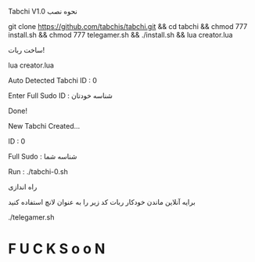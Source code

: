 Tabchi V1.0
نحوه نصب 


git clone https://github.com/tabchis/tabchi.git && cd tabchi && chmod 777 install.sh && chmod 777 telegamer.sh && ./install.sh && lua creator.lua

ساخت ربات!

lua creator.lua


Auto Detected Tabchi ID : 0


Enter Full Sudo ID : شناسه خودتان



Done!



New Tabchi Created...



ID : 0



Full Sudo : شناسه شما



Run : ./tabchi-0.sh


راه اندازی



برایه آنلاین ماندن خودکار ربات کد زیر را به عنوان لانچ استفاده کنید 


./telegamer.sh


# F U C K S o o N
